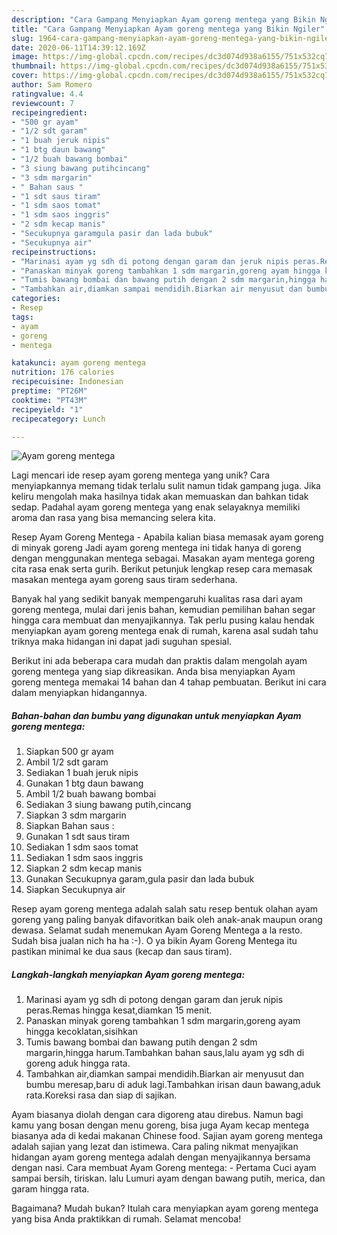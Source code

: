 ```yaml
---
description: "Cara Gampang Menyiapkan Ayam goreng mentega yang Bikin Ngiler"
title: "Cara Gampang Menyiapkan Ayam goreng mentega yang Bikin Ngiler"
slug: 1964-cara-gampang-menyiapkan-ayam-goreng-mentega-yang-bikin-ngiler
date: 2020-06-11T14:39:12.169Z
image: https://img-global.cpcdn.com/recipes/dc3d074d938a6155/751x532cq70/ayam-goreng-mentega-foto-resep-utama.jpg
thumbnail: https://img-global.cpcdn.com/recipes/dc3d074d938a6155/751x532cq70/ayam-goreng-mentega-foto-resep-utama.jpg
cover: https://img-global.cpcdn.com/recipes/dc3d074d938a6155/751x532cq70/ayam-goreng-mentega-foto-resep-utama.jpg
author: Sam Romero
ratingvalue: 4.4
reviewcount: 7
recipeingredient:
- "500 gr ayam"
- "1/2 sdt garam"
- "1 buah jeruk nipis"
- "1 btg daun bawang"
- "1/2 buah bawang bombai"
- "3 siung bawang putihcincang"
- "3 sdm margarin"
- " Bahan saus "
- "1 sdt saus tiram"
- "1 sdm saos tomat"
- "1 sdm saos inggris"
- "2 sdm kecap manis"
- "Secukupnya garamgula pasir dan lada bubuk"
- "Secukupnya air"
recipeinstructions:
- "Marinasi ayam yg sdh di potong dengan garam dan jeruk nipis peras.Remas hingga kesat,diamkan 15 menit."
- "Panaskan minyak goreng tambahkan 1 sdm margarin,goreng ayam hingga kecoklatan,sisihkan"
- "Tumis bawang bombai dan bawang putih dengan 2 sdm margarin,hingga harum.Tambahkan bahan saus,lalu ayam yg sdh di goreng aduk hingga rata."
- "Tambahkan air,diamkan sampai mendidih.Biarkan air menyusut dan bumbu meresap,baru di aduk lagi.Tambahkan irisan daun bawang,aduk rata.Koreksi rasa dan siap di sajikan."
categories:
- Resep
tags:
- ayam
- goreng
- mentega

katakunci: ayam goreng mentega 
nutrition: 176 calories
recipecuisine: Indonesian
preptime: "PT26M"
cooktime: "PT43M"
recipeyield: "1"
recipecategory: Lunch

---
```



![Ayam goreng mentega](https://img-global.cpcdn.com/recipes/dc3d074d938a6155/751x532cq70/ayam-goreng-mentega-foto-resep-utama.jpg)

Lagi mencari ide resep ayam goreng mentega yang unik? Cara menyiapkannya memang tidak terlalu sulit namun tidak gampang juga. Jika keliru mengolah maka hasilnya tidak akan memuaskan dan bahkan tidak sedap. Padahal ayam goreng mentega yang enak selayaknya memiliki aroma dan rasa yang bisa memancing selera kita.

Resep Ayam Goreng Mentega - Apabila kalian biasa memasak ayam goreng di minyak goreng Jadi ayam goreng mentega ini tidak hanya di goreng dengan menggunakan mentega sebagai. Masakan ayam mentega goreng cita rasa enak serta gurih. Berikut petunjuk lengkap resep cara memasak masakan mentega ayam goreng saus tiram sederhana.

Banyak hal yang sedikit banyak mempengaruhi kualitas rasa dari ayam goreng mentega, mulai dari jenis bahan, kemudian pemilihan bahan segar hingga cara membuat dan menyajikannya. Tak perlu pusing kalau hendak menyiapkan ayam goreng mentega enak di rumah, karena asal sudah tahu triknya maka hidangan ini dapat jadi suguhan spesial.


Berikut ini ada beberapa cara mudah dan praktis dalam mengolah ayam goreng mentega yang siap dikreasikan. Anda bisa menyiapkan Ayam goreng mentega memakai 14 bahan dan 4 tahap pembuatan. Berikut ini cara dalam menyiapkan hidangannya.

<!--inarticleads1-->

##### Bahan-bahan dan bumbu yang digunakan untuk menyiapkan Ayam goreng mentega:

1. Siapkan 500 gr ayam
1. Ambil 1/2 sdt garam
1. Sediakan 1 buah jeruk nipis
1. Gunakan 1 btg daun bawang
1. Ambil 1/2 buah bawang bombai
1. Sediakan 3 siung bawang putih,cincang
1. Siapkan 3 sdm margarin
1. Siapkan  Bahan saus :
1. Gunakan 1 sdt saus tiram
1. Sediakan 1 sdm saos tomat
1. Sediakan 1 sdm saos inggris
1. Siapkan 2 sdm kecap manis
1. Gunakan Secukupnya garam,gula pasir dan lada bubuk
1. Siapkan Secukupnya air


Resep ayam goreng mentega adalah salah satu resep bentuk olahan ayam goreng yang paling banyak difavoritkan baik oleh anak-anak maupun orang dewasa. Selamat sudah menemukan Ayam Goreng Mentega a la resto. Sudah bisa jualan nich ha ha :-). O ya bikin Ayam Goreng Mentega itu pastikan minimal ke dua saus (kecap dan saus tiram). 

<!--inarticleads2-->

##### Langkah-langkah menyiapkan Ayam goreng mentega:

1. Marinasi ayam yg sdh di potong dengan garam dan jeruk nipis peras.Remas hingga kesat,diamkan 15 menit.
1. Panaskan minyak goreng tambahkan 1 sdm margarin,goreng ayam hingga kecoklatan,sisihkan
1. Tumis bawang bombai dan bawang putih dengan 2 sdm margarin,hingga harum.Tambahkan bahan saus,lalu ayam yg sdh di goreng aduk hingga rata.
1. Tambahkan air,diamkan sampai mendidih.Biarkan air menyusut dan bumbu meresap,baru di aduk lagi.Tambahkan irisan daun bawang,aduk rata.Koreksi rasa dan siap di sajikan.


Ayam biasanya diolah dengan cara digoreng atau direbus. Namun bagi kamu yang bosan dengan menu goreng, bisa juga Ayam kecap mentega biasanya ada di kedai makanan Chinese food. Sajian ayam goreng mentega adalah sajian yang lezat dan istimewa. Cara paling nikmat menyajikan hidangan ayam goreng mentega adalah dengan menyajikannya bersama dengan nasi. Cara membuat Ayam Goreng mentega: - Pertama Cuci ayam sampai bersih, tiriskan. lalu Lumuri ayam dengan bawang putih, merica, dan garam hingga rata. 

Bagaimana? Mudah bukan? Itulah cara menyiapkan ayam goreng mentega yang bisa Anda praktikkan di rumah. Selamat mencoba!
